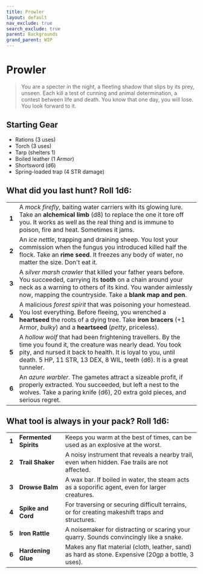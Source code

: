 ```yaml
---
title: Prowler
layout: default
nav_exclude: true
search_exclude: true
parent: Backgrounds
grand_parent: WIP
---
```


# Prowler

> You are a specter in the night, a fleeting shadow that slips by its prey, unseen. Each kill a test of cunning and animal determination, a contest between life and death. You know that one day, you will lose. You look forward to it. 

## Starting Gear

- Rations (3 uses)
- Torch (3 uses)
- Tarp (shelters 1)
- Boiled leather (1 Armor)
- Shortsword (d6)
- Spring-loaded trap (4 STR damage)

## What did you last hunt? Roll 1d6:

|       |                                                              |
| ----- | ------------------------------------------------------------ |
| **1** | A _mock firefly_, baiting water carriers with its glowing lure. Take an **alchemical limb** (d8) to replace the one it tore off you. It works as well as the real thing and is immune to poison, fire and heat. Sometimes it jams. |
| **2** | An _ice nettle_, trapping and draining sheep. You lost your commission when the fungus you introduced killed half the flock. Take an **rime seed**. It freezes any body of water, no matter the size. Don't eat it. |
| **3** | A _silver marsh crawler_ that killed your father years before. You succeeded, carrying its **tooth** on a chain around your neck as a warning to others of its kind. You wander aimlessly now, mapping the countryside. Take a **blank map and pen**.  |
| **4**  | A malicious _forest spirit_ that was poisoning your homestead. You lost everything. Before fleeing, you wrenched a **heartseed** the roots of a dying tree. Take **iron bracers** (+1 Armor, _bulky_) and a **heartseed** (_petty_, priceless). 
| **5** | A  _hollow wolf_ that had been frightening travellers. By the time you found it, the creature was nearly dead. You took pity, and nursed it back to health. It is loyal to you, until death. 5 HP, 11 STR, 13 DEX, 8 WIL, teeth (d6). It is a great tunneler.    |
| **6** | An _azure warbler_. The gametes attract a sizeable profit, if properly extracted. You succeeded, but left a nest to the wolves. Take a paring knife (d6), 20 extra gold pieces, and serious regret. |

## What tool is always in your pack? Roll 1d6:

|      |                   |                                                              |
| ---- | ----------------- | ------------------------------------------------------------ |
| **1** | **Fermented Spirits** | Keeps you warm at the best of times, can be used as an explosive at the worst.  |
| **2** | **Trail Shaker** | A noisy instrument that reveals a nearby trail, even when hidden. Fae trails are not affected.   |
| **3** | **Drowse Balm** | A wax bar. If boiled in water, the steam acts as a soporific agent, even for larger creatures.|
| **4** | **Spike and Cord** |  For traversing or securing difficult terrains, or for creating makeshift traps and structures.|
| **5** | **Iron Rattle**| A noisemaker for distracting or scaring your quarry. Sounds convincingly like a snake.  |
| **6** | **Hardening Glue** | Makes any flat material (cloth, leather, sand) as hard as stone. Expensive (20gp a bottle, 3 uses). |